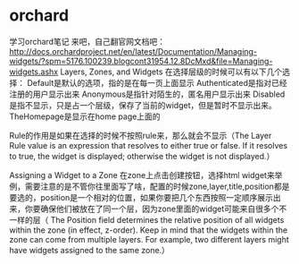 # orchard
学习orchard笔记
来吧，自己翻官网文档吧：
http://docs.orchardproject.net/en/latest/Documentation/Managing-widgets/?spm=5176.100239.blogcont31954.12.8DcMxd&file=Managing-widgets.ashx
Layers, Zones, and Widgets
在选择层级的时候可以有以下几个选择：
Default是默认的选项，指的是在每一页上面显示
Authenticated是指对已经注册的用户显示出来
Anonymous是指针对陌生的，匿名用户显示出来
Disabled是指不显示，只是占一个层级，保存了当前的widget，但是暂时不显示出来。
TheHomepage是显示在home page上面的

Rule的作用是如果在选择的时候不按照rule来，那么就会不显示（The Layer Rule value is an expression that resolves to either true or false. If it resolves to true, the widget is displayed; otherwise the widget is not displayed.）


Assigning a Widget to a Zone
在zone上点击创建按钮，选择html widget来举例，需要注意的是不管你往里面写了啥，配置的时候zone,layer,title,position都是要选的，position是一个相对的位置，如果你要把几个东西按照一定顺序展示出来，你要确保他们被放在了同一个层，因为zone里面的widget可能来自很多个不一样的层（ The Position field determines the relative position of all widgets within the zone (in effect, z-order). Keep in mind that the widgets within the zone can come from multiple layers. For example, two different layers might have widgets assigned to the same zone.）
